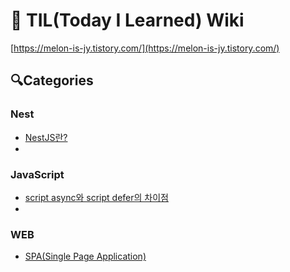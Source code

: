 # 📘 TIL(Today I Learned) Wiki
[https://melon-is-jy.tistory.com/](https://melon-is-jy.tistory.com/)
   
## 🔍Categories
### Nest
- [NestJS란?](https://github.com/Melonisjy/TIL/blob/main/Nest/NestJS.md)
- 
### JavaScript
- [script async와 script defer의 차이점](https://github.com/Melonisjy/TIL/blob/main/JavaScript/async-defer.md)
-
### WEB
- [SPA(Single Page Application)](https://github.com/Melonisjy/TIL/blob/main/WEB/SPA.md)
